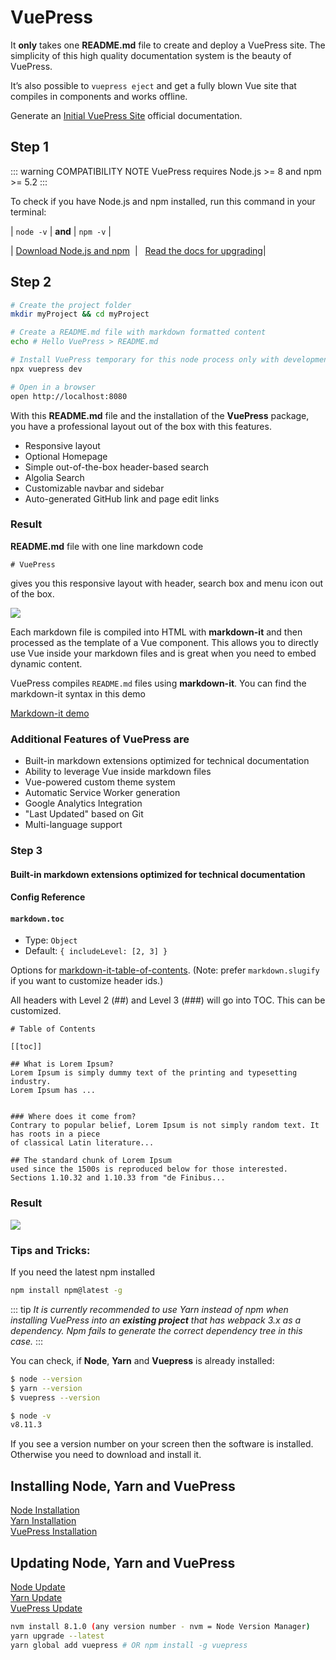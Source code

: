 # VuePress

It **only** takes one **README.md** file to create and deploy a VuePress site. 
The simplicity of this high quality documentation system is the beauty of VuePress. 


It’s also possible to ``vuepress eject`` and get a fully blown Vue site that compiles in components and works offline.  

Generate an [Initial VuePress Site](https://vuepress.vuejs.org/guide/getting-started.html#global-installation) official documentation.  

## Step 1 
 
::: warning  COMPATIBILITY NOTE
VuePress requires Node.js >= 8 and npm >= 5.2
:::  

To check if you have Node.js and npm installed, run this command in your terminal:

|  ``node -v``  | **and** |  ``npm -v``  |  

|&nbsp;[Download Node.js and npm](https://nodejs.org/en/) &nbsp;|&nbsp;&nbsp; [Read the docs for upgrading](https://www.npmjs.com/get-npm)|  



## Step 2  


```bash 
# Create the project folder
mkdir myProject && cd myProject  

# Create a README.md file with markdown formatted content
echo # Hello VuePress > README.md

# Install VuePress temporary for this node process only with development server
npx vuepress dev  

# Open in a browser
open http://localhost:8080
```  

With this **README.md** file and the installation of the **VuePress** package, you have a professional 
layout out of the box with this features. 

- Responsive layout
- Optional Homepage
- Simple out-of-the-box header-based search
- Algolia Search
- Customizable navbar and sidebar
- Auto-generated GitHub link and page edit links  


### Result  
**README.md** file with one line markdown code  

``# VuePress ``
  
gives you this responsive layout with header, search box and menu icon out of the box.

<img src="http://res.cloudinary.com/iicamp/image/upload/v1530689700/VuePress/Group_1_2x.png" />
	 
Each markdown file is compiled into HTML with **markdown-it** and then processed as the template of a Vue component. This allows you to directly use Vue inside your markdown files and is great when you need to embed dynamic content.  

VuePress compiles ``README.md`` files using **markdown-it**. You can find the markdown-it syntax in this demo
	
[Markdown-it demo](https://markdown-it.github.io/)  


### Additional Features of VuePress are  

- Built-in markdown extensions optimized for technical documentation  
- Ability to leverage Vue inside markdown files  
- Vue-powered custom theme system  
- Automatic Service Worker generation  
- Google Analytics Integration  
- "Last Updated" based on Git  
- Multi-language support  

### Step 3  
#### Built-in markdown extensions optimized for technical documentation  

#### Config Reference
#### ``markdown.toc``
- Type: ``Object``    
- Default: ``{ includeLevel: [2, 3] }``    

Options for [markdown-it-table-of-contents](https://github.com/Oktavilla/markdown-it-table-of-contents). 
(Note: prefer ``markdown.slugify`` if you want to customize header ids.)  

All headers with Level 2 (##) and Level 3 (###) will go into TOC. This can be customized.

````
# Table of Contents

[[toc]]

## What is Lorem Ipsum?
Lorem Ipsum is simply dummy text of the printing and typesetting industry. 
Lorem Ipsum has ...


### Where does it come from?
Contrary to popular belief, Lorem Ipsum is not simply random text. It has roots in a piece 
of classical Latin literature...

## The standard chunk of Lorem Ipsum 
used since the 1500s is reproduced below for those interested. 
Sections 1.10.32 and 1.10.33 from "de Finibus...

````  

### Result
<img src="http://res.cloudinary.com/iicamp/image/upload/v1530788601/VuePress/toc-04.png" />  

### Tips and Tricks:  

If you need the latest npm installed

```bash
npm install npm@latest -g
```
 

::: tip
*It is currently recommended to use Yarn instead of npm when installing VuePress into an **existing project** that has webpack 3.x as a dependency. Npm fails to generate the correct dependency tree in this case.*
:::  

You can check, if **Node**, **Yarn** and **Vuepress** is already installed: 
```bash
$ node --version  
$ yarn --version  
$ vuepress --version
```  
```bash
$ node -v  
v8.11.3
```  
If you see a version number on your screen then the software is installed.  
Otherwise you need to download and install it.  

## Installing Node, Yarn and VuePress  
[Node Installation](https://nodejs.org/en/download/)  
[Yarn Installation](https://yarnpkg.com/lang/en/docs/install/#windows-stable)  
[VuePress Installation](https://www.npmjs.com/package/vuepress )  


## Updating Node, Yarn and VuePress  
[Node Update](https://nodejs.org/en/)  
[Yarn Update](https://yarnpkg.com/en/docs/cli/upgrade)  
[VuePress Update](https://www.npmjs.com/package/vuepress)  


```bash
nvm install 8.1.0 (any version number - nvm = Node Version Manager)
yarn upgrade --latest
yarn global add vuepress # OR npm install -g vuepress
```  











